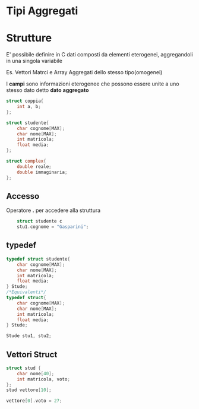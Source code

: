 # Tipi Aggregati
# Strutture
E' possibile definire in C dati composti da elementi eterogenei, aggregandoli in una singola variabile

Es. Vettori Matrci e Array Aggregati dello stesso tipo(omogenei)

I **campi** sono informazioni eterogenee che possono essere unite a uno stesso dato detto **dato aggregato**

```c
struct coppia{
    int a, b;
};

struct studente{
    char cognome[MAX]; 
    char nome[MAX]; 
    int matricola;
    float media;
};

struct complex{
    double reale;
    double immaginaria;
};
```
## Accesso
Operatore **.** per accedere alla struttura
```c
    struct studente c
    stu1.cognome = "Gasparini";
```
## typedef
```c
typedef struct studente{
    char cognome[MAX]; 
    char nome[MAX]; 
    int matricola;
    float media;
} Stude;
/*Equivalenti*/
typedef struct{
    char cognome[MAX]; 
    char nome[MAX]; 
    int matricola;
    float media;
} Stude;

Stude stu1, stu2;
```
## Vettori Struct
```c
struct stud {
    char nome[40];
    int matricola, voto;
};
stud vettore[10];

vettore[0].voto = 27;
```